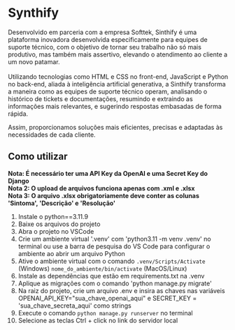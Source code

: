 <h1>Synthify</h1>

Desenvolvido em parceria com a empresa Softtek,  Sinthify é uma plataforma inovadora desenvolvida especificamente para  equipes de suporte técnico,
com o objetivo de tornar seu trabalho não só mais produtivo, mas também mais assertivo, elevando o atendimento ao  cliente a um novo patamar.
 <br><br>Utilizando tecnologias como HTML e CSS no front-end, JavaScript e Python no back-end, aliada à inteligência artificial generativa, 
a Sinthify transforma a maneira como as equipes de suporte técnico operam, analisando o histórico de tickets e documentações, 
resumindo e extraindo as informações mais relevantes, e sugerindo  respostas embasadas de forma rápida.

Assim, proporcionamos soluções  mais eficientes, precisas e adaptadas às necessidades de cada cliente.

<h2>Como utilizar</h2>

<b>Nota: É necessário ter uma API Key da OpenAI e uma Secret Key do Django</b>
<br><b>Nota 2: O upload de arquivos funciona apenas com .xml e .xlsx</b>
<br><b>Nota 3: O arquivo .xlsx obrigatoriamente deve conter as colunas 'Sintoma', 'Descrição' e 'Resolução'</b>

1. Instale o python==3.11.9
2. Baixe os arquivos do projeto
3. Abra o projeto no VSCode
4. Crie um ambiente virtual '.venv' com 'python3.11 -m venv .venv' no terminal ou use a barra de pesquisa do VS Code para configurar o ambiente ao abrir um arquivo Python
5. Ative o ambiente virtual com o comando `.venv/Scripts/Activate` (Windows) `nome_do_ambiente/bin/activate` (MacOS/Linux)
6. Instale as dependências que estão em requirements.txt na .venv
7. Aplique as migrações com o comando 'python manage.py migrate'
8. Na raiz do projeto, crie um arquivo .env e insira as chaves nas variáveis OPENAI_API_KEY="sua_chave_openai_aqui" e SECRET_KEY = 'sua_chave_secreta_aqui' como strings
9. Execute o comando `python manage.py runserver` no terminal
10. Selecione as teclas Ctrl + click no link do servidor local
 
 
